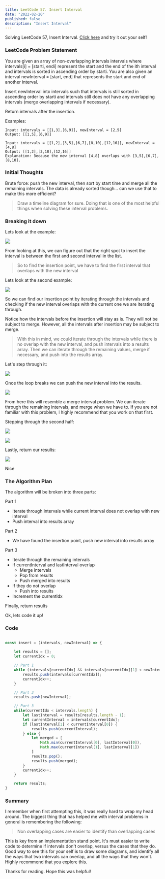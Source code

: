 ```yaml
---
title: LeetCode 57. Insert Interval
date: "2022-02-20"
published: false
description: "Insert Interval"
---
```


Solving LeetCode 57, Insert Interval. [Click here](https://leetcode.com/problems/insert-interval/) and try it out your self!

### LeetCode Problem Statement

You are given an array of non-overlapping intervals intervals where intervals[i] = [starti, endi] represent the start and the end of the ith interval and intervals is sorted in ascending order by starti. You are also given an interval newInterval = [start, end] that represents the start and end of another interval.

Insert newInterval into intervals such that intervals is still sorted in ascending order by starti and intervals still does not have any overlapping intervals (merge overlapping intervals if necessary).

Return intervals after the insertion.

Examples:

```
Input: intervals = [[1,3],[6,9]], newInterval = [2,5]
Output: [[1,5],[6,9]]

Input: intervals = [[1,2],[3,5],[6,7],[8,10],[12,16]], newInterval = [4,8]
Output: [[1,2],[3,10],[12,16]]
Explanation: Because the new interval [4,8] overlaps with [3,5],[6,7],[8,10].
```

### Initial Thoughts 
Brute force: push the new interval, then sort by start time 
and merge all the remaining intervals. The data is already sorted though... can we use that to make this more efficient?

> Draw a timeline diagram for sure. Doing that is one of the most helpful things 
> when solving these interval problems.

### Breaking it down

Lets look at the example:

![](example1.png)

From looking at this, we can figure out that the right spot to 
insert the interval is between the first and second interval in the
list. 

> So to find the insertion point, we have to find the first interval that overlaps with the new interval

Lets look at the second example:

![](example2.png)

So we can find our insertion point by iterating through the intervals and checking if the new interval overlaps with the current one we are iterating through. 

Notice how the intervals before the insertion will stay as is. They will not be subject to merge. However, all the intervals after insertion may be subject to merge. 

> With this in mind, we could iterate through the intervals while there is no
> overlap with the new interval, and push intervals into a results array. Then we can iterate through the remaining values, merge if necessary, and push into the results array.

Let's step through it:

![](firstLoop.png)

Once the loop breaks we can push the new interval into the results.  

![](addNewIntToResults.png)

From here this will resemble a merge interval problem. We can iterate through the remaining intervals, and merge when we have to. If you are not familiar with this problem, I highly recommend that you work on that first.

Stepping through the second half:

![](secondLoop1.png)

![](secondLoopPart2.png)


Lastly, return our results:

![](returnResults.png)

Nice

### The Algorithm Plan

The algorithm will be broken into three parts:

Part 1
* Iterate through intervals while current interval does not overlap with new interval
* Push interval into results array

Part 2
* We have found the insertion point, push new interval into results array

Part 3
* Iterate through the remaining intervals
* If currentInterval and lastInterval overlap
  * Merge intervals
  * Pop from results
  * Push merged into results
* If they do not overlap
  * Push into results
* Increment the currentIdx

Finally, return results

Ok, lets code it up!

### Code

```javascript

const insert = (intervals, newInterval) => {
    
    let results = [];
    let currentIdx = 0;

    // Part 1
    while (intervals[currentIdx] && intervals[currentIdx][1] < newInterval[0]) {
        results.push(intervals[currentIdx]);
        currentIdx++;
    }

    // Part 2
    results.push(newInterval);

    // Part 3
    while(currentIdx < intervals.length) {
        let lastInterval = results[results.length - 1];
        let currentInterval = intervals[currentIdx];
        if (lastInterval[1] < currentInterval[0]) {
            results.push(currentInterval);
        } else {
            let merged = [
                Math.min(currentInterval[0], lastInterval[0]),
                Math.max(currentInterval[1], lastInterval[1])
            ]
            results.pop();
            results.push(merged);
        }
        currentIdx++;
    }

    return results;
}

```

### Summary

I remember when first attempting this, it was really hard to wrap my head around. The biggest thing that has helped me with interval problems in general is remembering the following:

> Non overlapping cases are easier to identify than overlapping cases

This is key from an implementation stand point. It's must easier to write code to determine if intervals don't overlap, versus the cases that they do. Good way to see this for your self is to draw some diagrams, and identify all the ways that two intervals can overlap, and all the ways that they won't. Highly recommend that you explore this. 

Thanks for reading. Hope this was helpful!

